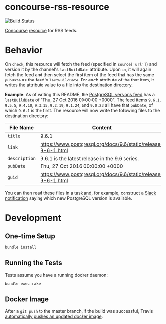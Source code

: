 # concourse-rss-resource

[![Build Status](https://travis-ci.org/suhlig/concourse-rss-resource.svg?branch=master)](https://travis-ci.org/suhlig/concourse-rss-resource)

[Concourse](https://concourse.ci/ "Concourse Homepage") [resource](https://concourse.ci/implementing-resources.html "Implementing a Resource") for RSS feeds.

# Behavior

On `check`, this resource will fetch the feed (specified in `source['url']`) and version it by the channel's `lastBuildDate` attribute. Upon `in`, it will again fetch the feed and then select the first item of the feed that has the same `pubDate` as the feed's `lastBuildDate`. For each attribute of the that item, it writes the attribute value to a file into the destination directory.

**Example**: As of writing this README, the [PostgreSQL versions feed](https://www.postgresql.org/versions.rss) has a `lastBuildDate` of "Thu, 27 Oct 2016 00:00:00 +0000". The feed items `9.6.1`, `9.5.5`, `9.4.10`, `9.3.15`, `9.2.19`, `9.1.24`, and `9.0.23` all have that `pubDate`, of which `9.6.1` is the first. The resource will now write the following files to the destination directory:

| File Name   | Content                                                       |
| ----------- | ------------------------------------------------------------- |
|`title`      | 9.6.1                                                         |
|`link`       | https://www.postgresql.org/docs/9.6/static/release-9-6-1.html |
|`description`| 9.6.1 is the latest release in the 9.6 series.                |
|`pubDate`    | Thu, 27 Oct 2016 00:00:00 +0000                               |
|`guid`       | https://www.postgresql.org/docs/9.6/static/release-9-6-1.html |

You can then read these files in a task and, for example, construct a [Slack notification](https://github.com/cloudfoundry-community/slack-notification-resource) saying which new PostgreSQL version is available.

# Development

## One-time Setup

```bash
bundle install
```

## Running the Tests

Tests assume you have a running docker daemon:

```bash
bundle exec rake
```

## Docker Image

After a `git push` to the master branch, if the build was successful, Travis [automatically pushes an updated docker image](https://docs.travis-ci.com/user/docker/#Pushing-a-Docker-Image-to-a-Registry).
